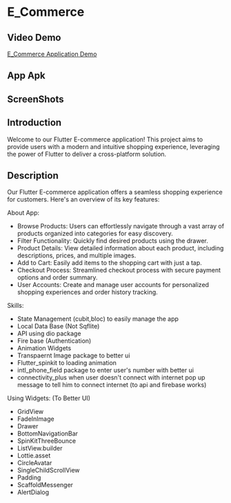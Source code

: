 # E_Commerce

## Video Demo
[E_Commerce Application Demo]()

## App Apk

## ScreenShots

## Introduction
Welcome to our Flutter E-commerce application! This project aims to provide users with a modern and intuitive shopping experience, leveraging the power of Flutter to deliver a cross-platform solution.

## Description
Our Flutter E-commerce application offers a seamless shopping experience for customers. Here's an overview of its key features:

About App:
* Browse Products: Users can effortlessly navigate through a vast array of products organized into categories for easy discovery.
* Filter Functionality: Quickly find desired products using the drawer.
* Product Details: View detailed information about each product, including descriptions, prices, and multiple images.
* Add to Cart: Easily add items to the shopping cart with just a tap.
* Checkout Process: Streamlined checkout process with secure payment options and order summary.
* User Accounts: Create and manage user accounts for personalized shopping experiences and order history tracking.

Skills:
* State Management (cubit,bloc) to easily manage the app
* Local Data Base (Not Sqflite)
* API using dio package
* Fire base (Authentication)
* Animation Widgets
* Transpaernt Image package to better ui
* Flutter_spinkit to loading animation
* intl_phone_field package to enter user's number with better ui
* connectivity_plus when user doesn't connect with internet pop up message to tell him to connect internet (to api and firebase works)

Using Widgets: (To Better UI)
* GridView
* FadeInImage
* Drawer
* BottomNavigationBar
* SpinKitThreeBounce
* ListView.builder
* Lottie.asset
* CircleAvatar
* SingleChildScrollView
* Padding
* ScaffoldMessenger
* AlertDialog



